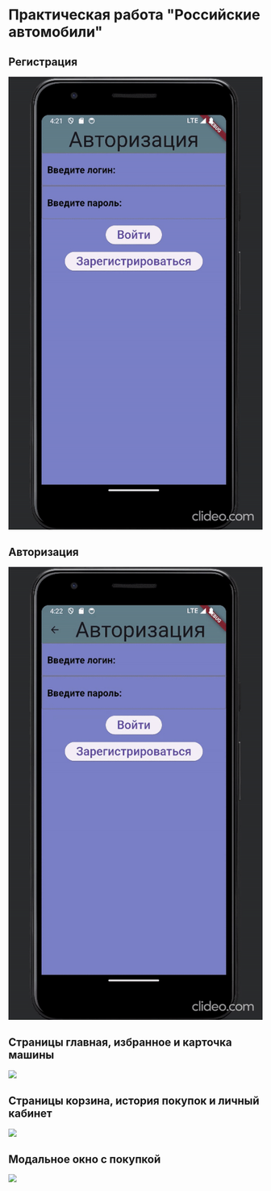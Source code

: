 # Практическая работа "Российские автомобили"

## Регистрация

![](https://github.com/sashaISP/CarsTemnikova/blob/main/gif/sign_up.gif)

## Авторизация

![](https://github.com/sashaISP/CarsTemnikova/blob/main/gif/login.gif)

## Страницы главная, избранное и карточка машины

![](https://github.com/sashaISP/CarsTemnikova/blob/main/gif/home_favorite_card.gif)

## Страницы корзина, история покупок и личный кабинет

![](https://github.com/sashaISP/CarsTemnikova/blob/main/gif/cart_history_pay_personal_account.gif)

## Модальное окно с покупкой

![](https://github.com/sashaISP/CarsTemnikova/blob/main/gif/model_window_buy.gif)
